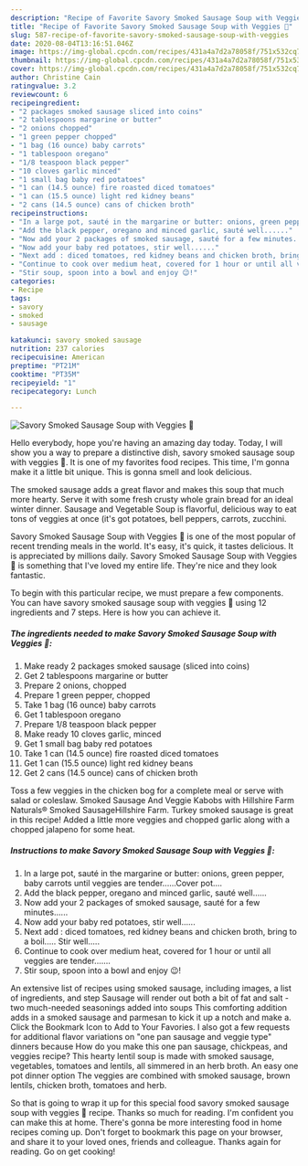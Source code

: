 ```yaml
---
description: "Recipe of Favorite Savory Smoked Sausage Soup with Veggies 🥣"
title: "Recipe of Favorite Savory Smoked Sausage Soup with Veggies 🥣"
slug: 587-recipe-of-favorite-savory-smoked-sausage-soup-with-veggies
date: 2020-08-04T13:16:51.046Z
image: https://img-global.cpcdn.com/recipes/431a4a7d2a78058f/751x532cq70/savory-smoked-sausage-soup-with-veggies-🥣-recipe-main-photo.jpg
thumbnail: https://img-global.cpcdn.com/recipes/431a4a7d2a78058f/751x532cq70/savory-smoked-sausage-soup-with-veggies-🥣-recipe-main-photo.jpg
cover: https://img-global.cpcdn.com/recipes/431a4a7d2a78058f/751x532cq70/savory-smoked-sausage-soup-with-veggies-🥣-recipe-main-photo.jpg
author: Christine Cain
ratingvalue: 3.2
reviewcount: 6
recipeingredient:
- "2 packages smoked sausage sliced into coins"
- "2 tablespoons margarine or butter"
- "2 onions chopped"
- "1 green pepper chopped"
- "1 bag (16 ounce) baby carrots"
- "1 tablespoon oregano"
- "1/8 teaspoon black pepper"
- "10 cloves garlic minced"
- "1 small bag baby red potatoes"
- "1 can (14.5 ounce) fire roasted diced tomatoes"
- "1 can (15.5 ounce) light red kidney beans"
- "2 cans (14.5 ounce) cans of chicken broth"
recipeinstructions:
- "In a large pot, sauté in the margarine or butter: onions, green pepper, baby carrots until veggies are tender......Cover pot...."
- "Add the black pepper, oregano and minced garlic, sauté well......"
- "Now add your 2 packages of smoked sausage, sauté for a few minutes......"
- "Now add your baby red potatoes, stir well......"
- "Next add : diced tomatoes, red kidney beans and chicken broth, bring to a boil..... Stir well....."
- "Continue to cook over medium heat, covered for 1 hour or until all veggies are tender......."
- "Stir soup, spoon into a bowl and enjoy 😉!"
categories:
- Recipe
tags:
- savory
- smoked
- sausage

katakunci: savory smoked sausage 
nutrition: 237 calories
recipecuisine: American
preptime: "PT21M"
cooktime: "PT35M"
recipeyield: "1"
recipecategory: Lunch

---
```



![Savory Smoked Sausage Soup with Veggies 🥣](https://img-global.cpcdn.com/recipes/431a4a7d2a78058f/751x532cq70/savory-smoked-sausage-soup-with-veggies-🥣-recipe-main-photo.jpg)

Hello everybody, hope you're having an amazing day today. Today, I will show you a way to prepare a distinctive dish, savory smoked sausage soup with veggies 🥣. It is one of my favorites food recipes. This time, I'm gonna make it a little bit unique. This is gonna smell and look delicious.

The smoked sausage adds a great flavor and makes this soup that much more hearty. Serve it with some fresh crusty whole grain bread for an ideal winter dinner. Sausage and Vegetable Soup is flavorful, delicious way to eat tons of veggies at once (it&#39;s got potatoes, bell peppers, carrots, zucchini.

Savory Smoked Sausage Soup with Veggies 🥣 is one of the most popular of recent trending meals in the world. It's easy, it's quick, it tastes delicious. It is appreciated by millions daily. Savory Smoked Sausage Soup with Veggies 🥣 is something that I've loved my entire life. They're nice and they look fantastic.


To begin with this particular recipe, we must prepare a few components. You can have savory smoked sausage soup with veggies 🥣 using 12 ingredients and 7 steps. Here is how you can achieve it.

<!--inarticleads1-->

##### The ingredients needed to make Savory Smoked Sausage Soup with Veggies 🥣:

1. Make ready 2 packages smoked sausage (sliced into coins)
1. Get 2 tablespoons margarine or butter
1. Prepare 2 onions, chopped
1. Prepare 1 green pepper, chopped
1. Take 1 bag (16 ounce) baby carrots
1. Get 1 tablespoon oregano
1. Prepare 1/8 teaspoon black pepper
1. Make ready 10 cloves garlic, minced
1. Get 1 small bag baby red potatoes
1. Take 1 can (14.5 ounce) fire roasted diced tomatoes
1. Get 1 can (15.5 ounce) light red kidney beans
1. Get 2 cans (14.5 ounce) cans of chicken broth


Toss a few veggies in the chicken bog for a complete meal or serve with salad or coleslaw. Smoked Sausage And Veggie Kabobs with Hillshire Farm Naturals® Smoked SausageHillshire Farm. Turkey smoked sausage is great in this recipe! Added a little more veggies and chopped garlic along with a chopped jalapeno for some heat. 

<!--inarticleads2-->

##### Instructions to make Savory Smoked Sausage Soup with Veggies 🥣:

1. In a large pot, sauté in the margarine or butter: onions, green pepper, baby carrots until veggies are tender......Cover pot....
1. Add the black pepper, oregano and minced garlic, sauté well......
1. Now add your 2 packages of smoked sausage, sauté for a few minutes......
1. Now add your baby red potatoes, stir well......
1. Next add : diced tomatoes, red kidney beans and chicken broth, bring to a boil..... Stir well.....
1. Continue to cook over medium heat, covered for 1 hour or until all veggies are tender.......
1. Stir soup, spoon into a bowl and enjoy 😉!


An extensive list of recipes using smoked sausage, including images, a list of ingredients, and step Sausage will render out both a bit of fat and salt - two much-needed seasonings added into soups This comforting addition adds in a smoked sausage and parmesan to kick it up a notch and make a. Click the Bookmark Icon to Add to Your Favories. I also got a few requests for additional flavor variations on &#34;one pan sausage and veggie type&#34; dinners because How do you make this one pan sausage, chickpeas, and veggies recipe? This hearty lentil soup is made with smoked sausage, vegetables, tomatoes and lentils, all simmered in an herb broth. An easy one pot dinner option The veggies are combined with smoked sausage, brown lentils, chicken broth, tomatoes and herb. 

So that is going to wrap it up for this special food savory smoked sausage soup with veggies 🥣 recipe. Thanks so much for reading. I'm confident you can make this at home. There's gonna be more interesting food in home recipes coming up. Don't forget to bookmark this page on your browser, and share it to your loved ones, friends and colleague. Thanks again for reading. Go on get cooking!
